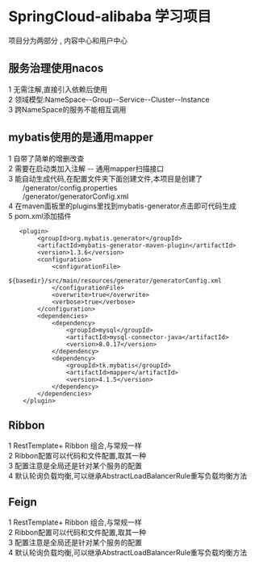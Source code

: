 # SpringCloud-alibaba 学习项目
项目分为两部分 , 内容中心和用户中心
## 服务治理使用nacos
1 无需注解,直接引入依赖后使用  
2 领域模型:NameSpace--Group--Service--Cluster--Instance  
3 跨NameSpace的服务不能相互调用

## mybatis使用的是通用mapper
1 自带了简单的增删改查  
2 需要在启动类加入注解  -- 通用mapper扫描接口  
3 能自动生成代码,在配置文件夹下面创建文件,本项目是创建了  
&emsp;&emsp;/generator/config.properties  
&emsp;&emsp;/generator/generatorConfig.xml  
4 在maven面板里的plugins里找到mybatis-generator点击即可代码生成  
5 pom.xml添加插件
```
   <plugin>
        <groupId>org.mybatis.generator</groupId>
        <artifactId>mybatis-generator-maven-plugin</artifactId>
        <version>1.3.6</version>
        <configuration>
            <configurationFile>
                ${basedir}/src/main/resources/generator/generatorConfig.xml
            </configurationFile>
            <overwrite>true</overwrite>
            <verbose>true</verbose>
        </configuration>
        <dependencies>
            <dependency>
                <groupId>mysql</groupId>
                <artifactId>mysql-connector-java</artifactId>
                <version>8.0.17</version>
            </dependency>
            <dependency>
                <groupId>tk.mybatis</groupId>
                <artifactId>mapper</artifactId>
                <version>4.1.5</version>
            </dependency>
        </dependencies>
    </plugin>
```
## Ribbon
1 RestTemplate+ Ribbon 组合,与常规一样  
2 Ribbon配置可以代码和文件配置,取其一种  
3 配置注意是全局还是针对某个服务的配置  
4 默认轮询负载均衡,可以继承AbstractLoadBalancerRule重写负载均衡方法

## Feign
1 RestTemplate+ Ribbon 组合,与常规一样  
2 Ribbon配置可以代码和文件配置,取其一种  
3 配置注意是全局还是针对某个服务的配置  
4 默认轮询负载均衡,可以继承AbstractLoadBalancerRule重写负载均衡方法

